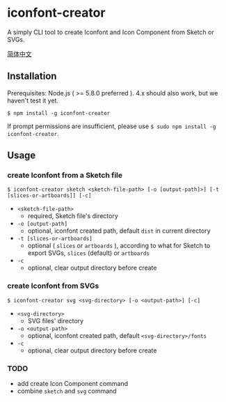 # iconfont-creator

A simply CLI tool to create Iconfont and Icon Component from Sketch or SVGs.

[简体中文](./README.md)

## Installation

Prerequisites: Node.js ( >= 5.8.0 preferred ). 4.x should also work, but we haven't test it yet.

`$ npm install -g iconfont-creator`

If prompt permissions are insufficient, please use `$ sudo npm install -g iconfont-creator`.

## Usage

### create Iconfont from a Sketch file

`$ iconfont-creator sketch <sketch-file-path> [-o [output-path]>] [-t [slices-or-artboards]] [-c]`

- `<sketch-file-path>`
  - required, Sketch file's directory
- `-o [output-path]`
  - optional, iconfont created path, default `dist` in current directory
- `-t [slices-or-artboards]`
  - optional ( `slices` or `artboards` ), according to what for Sketch to export SVGs, `slices` (default) or `artboards`
- `-c`
  - optional, clear output directory before create

### create Iconfont from SVGs

`$ iconfont-creator svg <svg-directory> [-o <output-path>] [-c]`

- `<svg-directory>`
  - SVG files' directory
- `-o <output-path>`
  - optional, iconfont created path, default `<svg-directory>/fonts`
- `-c`
  - optional, clear output directory before create

### TODO

- add create Icon Component command
- combine `sketch` and `svg` command

